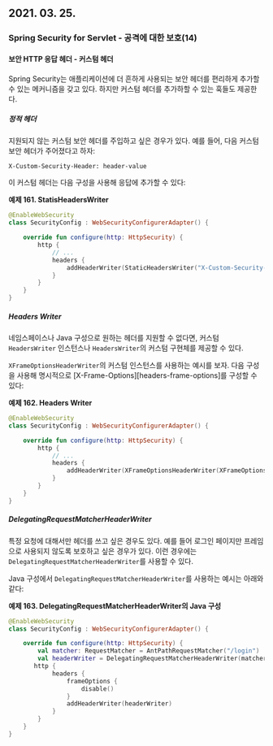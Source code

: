 ## 2021. 03. 25.

### Spring Security for Servlet - 공격에 대한 보호(14)

#### 보안 HTTP 응답 헤더 - 커스텀 헤더

Spring Security는 애플리케이션에 더 흔하게 사용되는 보안 헤더를 편리하게 추가할 수 있는 메커니즘을 갖고 있다. 하지만 커스텀 헤더를 추가하할 수 있는 훅들도 제공한다.

##### 정적 헤더

지원되지 않는 커스텀 보안 헤더를 주입하고 싶은 경우가 있다. 예를 들어, 다음 커스텀 보안 헤더가 주어졌다고 하자:

```http
X-Custom-Security-Header: header-value
```

이 커스텀 헤더는 다음 구성을 사용해 응답에 추가할 수 있다:

**예제 161. StatisHeadersWriter**

```kotlin
@EnableWebSecurity
class SecurityConfig : WebSecurityConfigurerAdapter() {

    override fun configure(http: HttpSecurity) {
        http {
            // ...
            headers {
                addHeaderWriter(StaticHeadersWriter("X-Custom-Security-Header","header-value"))
            }
        }
    }
}
```

##### Headers Writer

네임스페이스나 Java 구성으로 원하는 헤더를 지원할 수 없다면, 커스텀 `HeadersWriter` 인스턴스나 `HeadersWriter`의 커스텀 구현체를 제공할 수 있다.

`XFrameOptionsHeaderWriter`의 커스텀 인스턴스를 사용하는 예시를 보자. 다음 구성을 사용해 명시적으로 [X-Frame-Options][headers-frame-options]를 구성할 수 있다:

**예제 162. Headers Writer**

```kotlin
@EnableWebSecurity
class SecurityConfig : WebSecurityConfigurerAdapter() {

    override fun configure(http: HttpSecurity) {
        http {
            // ...
            headers {
                addHeaderWriter(XFrameOptionsHeaderWriter(XFrameOptionsMode.SAMEORIGIN))
            }
        }
    }
}
```

##### DelegatingRequestMatcherHeaderWriter

특정 요청에 대해서만 헤더를 쓰고 싶은 경우도 있다. 예를 들어 로그인 페이지만 프레임으로 사용되지 않도록 보호하고 싶은 경우가 있다. 이런 경우에는 `DelegatingRequestMatcherHeaderWriter`를 사용할 수 있다.

Java 구성에서 `DelegatingRequestMatcherHeaderWriter`를 사용하는 예시는 아래와 같다:

**예제 163. DelegatingRequestMatcherHeaderWriter의 Java 구성**

```kotlin
@EnableWebSecurity
class SecurityConfig : WebSecurityConfigurerAdapter() {

    override fun configure(http: HttpSecurity) {
        val matcher: RequestMatcher = AntPathRequestMatcher("/login")
        val headerWriter = DelegatingRequestMatcherHeaderWriter(matcher, XFrameOptionsHeaderWriter())
       http {
            headers {
                frameOptions {
                    disable()
                }
                addHeaderWriter(headerWriter)
            }
        }
    }
}
```



